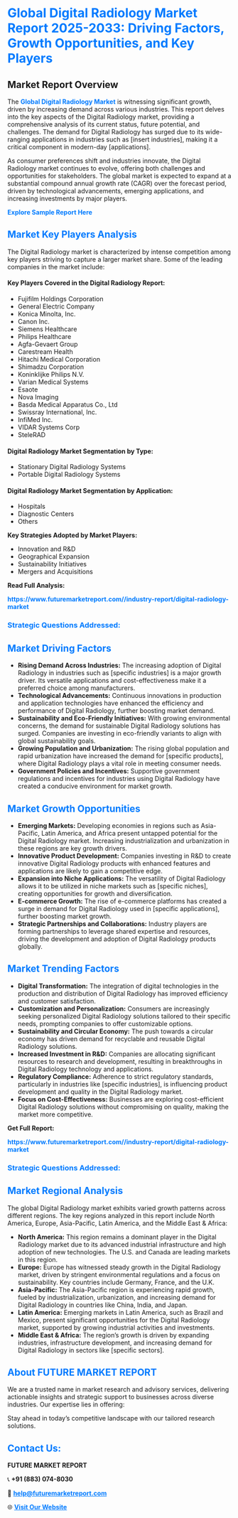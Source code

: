 <h1 style="color: #007BFF;">Global Digital Radiology Market Report 2025-2033: Driving Factors, Growth Opportunities, and Key Players</h1>

<section id="overview">
<h2>Market Report Overview</h2>
<p>The <a href="https://www.futuremarketreport.com//industry-report/digital-radiology-market" style="color: #007BFF; text-decoration: none;"><strong>Global Digital Radiology Market</strong></a> is witnessing significant growth, driven by increasing demand across various industries. This report delves into the key aspects of the Digital Radiology market, providing a comprehensive analysis of its current status, future potential, and challenges. The demand for Digital Radiology has surged due to its wide-ranging applications in industries such as [insert industries], making it a critical component in modern-day [applications].</p>
<p>As consumer preferences shift and industries innovate, the Digital Radiology market continues to evolve, offering both challenges and opportunities for stakeholders. The global market is expected to expand at a substantial compound annual growth rate (CAGR) over the forecast period, driven by technological advancements, emerging applications, and increasing investments by major players.</p>
</section>

<section id="overview">
<p><a href="https://www.futuremarketreport.com//request-sample/reportId=87345" style="color: #007BFF; text-decoration: none;"><strong>Explore Sample Report Here</strong></a></p>
</section>

<section id="key-players">
<h2 style="color: #007BFF;">Market Key Players Analysis</h2>
<p>The Digital Radiology market is characterized by intense competition among key players striving to capture a larger market share. Some of the leading companies in the market include:</p>
<h4>Key Players Covered in the Digital Radiology Report:</h4>
<ul><li>Fujifilm Holdings Corporation</li><li>General Electric Company</li><li>Konica Minolta, Inc.</li><li>Canon Inc.</li><li>Siemens Healthcare</li><li>Philips Healthcare</li><li>Agfa-Gevaert Group</li><li>Carestream Health</li><li>Hitachi Medical Corporation</li><li>Shimadzu Corporation</li><li>Koninklijke Philips N.V.</li><li>Varian Medical Systems</li><li>Esaote</li><li>Nova Imaging</li><li>Basda Medical Apparatus Co., Ltd</li><li>Swissray International, Inc.</li><li>InfiMed Inc.</li><li>VIDAR Systems Corp</li><li>SteleRAD</li></ul>
<h4>Digital Radiology Market Segmentation by Type:</h4>
<ul><li>Stationary Digital Radiology Systems</li><li>Portable Digital Radiology Systems</li></ul>

<h4>Digital Radiology Market Segmentation by Application:</h4>
<ul><li>Hospitals</li><li>Diagnostic Centers</li><li>Others</li></ul>
<p><strong>Key Strategies Adopted by Market Players:</strong></p>
<ul>
<li>Innovation and R&D</li>
<li>Geographical Expansion</li>
<li>Sustainability Initiatives</li>
<li>Mergers and Acquisitions</li>
</ul>
</section>

<section>
<p><strong>Read Full Analysis: </strong></p><a href="https://www.futuremarketreport.com//industry-report/digital-radiology-market" style="color: #007BFF; text-decoration: none;"><strong>https://www.futuremarketreport.com//industry-report/digital-radiology-market</strong></a>
<h3 style="color: #007BFF;">Strategic Questions Addressed:</h3>
</section>

<section id="driving-factors">
<h2 style="color: #007BFF;">Market Driving Factors</h2>
<ul>
<li><strong>Rising Demand Across Industries:</strong> The increasing adoption of Digital Radiology in industries such as [specific industries] is a major growth driver. Its versatile applications and cost-effectiveness make it a preferred choice among manufacturers.</li>
<li><strong>Technological Advancements:</strong> Continuous innovations in production and application technologies have enhanced the efficiency and performance of Digital Radiology, further boosting market demand.</li>
<li><strong>Sustainability and Eco-Friendly Initiatives:</strong> With growing environmental concerns, the demand for sustainable Digital Radiology solutions has surged. Companies are investing in eco-friendly variants to align with global sustainability goals.</li>
<li><strong>Growing Population and Urbanization:</strong> The rising global population and rapid urbanization have increased the demand for [specific products], where Digital Radiology plays a vital role in meeting consumer needs.</li>
<li><strong>Government Policies and Incentives:</strong> Supportive government regulations and incentives for industries using Digital Radiology have created a conducive environment for market growth.</li>
</ul>
</section>

<section id="growth-opportunities">
<h2 style="color: #007BFF;">Market Growth Opportunities</h2>
<ul>
<li><strong>Emerging Markets:</strong> Developing economies in regions such as Asia-Pacific, Latin America, and Africa present untapped potential for the Digital Radiology market. Increasing industrialization and urbanization in these regions are key growth drivers.</li>
<li><strong>Innovative Product Development:</strong> Companies investing in R&D to create innovative Digital Radiology products with enhanced features and applications are likely to gain a competitive edge.</li>
<li><strong>Expansion into Niche Applications:</strong> The versatility of Digital Radiology allows it to be utilized in niche markets such as [specific niches], creating opportunities for growth and diversification.</li>
<li><strong>E-commerce Growth:</strong> The rise of e-commerce platforms has created a surge in demand for Digital Radiology used in [specific applications], further boosting market growth.</li>
<li><strong>Strategic Partnerships and Collaborations:</strong> Industry players are forming partnerships to leverage shared expertise and resources, driving the development and adoption of Digital Radiology products globally.</li>
</ul>
</section>

<section id="trending-factors">
<h2 style="color: #007BFF;">Market Trending Factors</h2>
<ul>
<li><strong>Digital Transformation:</strong> The integration of digital technologies in the production and distribution of Digital Radiology has improved efficiency and customer satisfaction.</li>
<li><strong>Customization and Personalization:</strong> Consumers are increasingly seeking personalized Digital Radiology solutions tailored to their specific needs, prompting companies to offer customizable options.</li>
<li><strong>Sustainability and Circular Economy:</strong> The push towards a circular economy has driven demand for recyclable and reusable Digital Radiology solutions.</li>
<li><strong>Increased Investment in R&D:</strong> Companies are allocating significant resources to research and development, resulting in breakthroughs in Digital Radiology technology and applications.</li>
<li><strong>Regulatory Compliance:</strong> Adherence to strict regulatory standards, particularly in industries like [specific industries], is influencing product development and quality in the Digital Radiology market.</li>
<li><strong>Focus on Cost-Effectiveness:</strong> Businesses are exploring cost-efficient Digital Radiology solutions without compromising on quality, making the market more competitive.</li>
</ul>
</section>

<section>
<p><strong>Get Full Report: </strong></p><a href="https://www.futuremarketreport.com//industry-report/digital-radiology-market" style="color: #007BFF; text-decoration: none;"><strong>https://www.futuremarketreport.com//industry-report/digital-radiology-market</strong></a>
<h3 style="color: #007BFF;">Strategic Questions Addressed:</h3>
</section>


<section id="regional-analysis">
<h2 style="color: #007BFF;">Market Regional Analysis</h2>
<p>The global Digital Radiology market exhibits varied growth patterns across different regions. The key regions analyzed in this report include North America, Europe, Asia-Pacific, Latin America, and the Middle East & Africa:</p>
<ul>
<li><strong>North America:</strong> This region remains a dominant player in the Digital Radiology market due to its advanced industrial infrastructure and high adoption of new technologies. The U.S. and Canada are leading markets in this region.</li>
<li><strong>Europe:</strong> Europe has witnessed steady growth in the Digital Radiology market, driven by stringent environmental regulations and a focus on sustainability. Key countries include Germany, France, and the U.K.</li>
<li><strong>Asia-Pacific:</strong> The Asia-Pacific region is experiencing rapid growth, fueled by industrialization, urbanization, and increasing demand for Digital Radiology in countries like China, India, and Japan.</li>
<li><strong>Latin America:</strong> Emerging markets in Latin America, such as Brazil and Mexico, present significant opportunities for the Digital Radiology market, supported by growing industrial activities and investments.</li>
<li><strong>Middle East & Africa:</strong> The region’s growth is driven by expanding industries, infrastructure development, and increasing demand for Digital Radiology in sectors like [specific sectors].</li>
</ul>
</section>

<footer>
<h2 style="color: #007BFF;">About FUTURE MARKET REPORT</h2>
<p>We are a trusted name in market research and advisory services, delivering actionable insights and strategic support to businesses across diverse industries. Our expertise lies in offering:</p>

<p>Stay ahead in today’s competitive landscape with our tailored research solutions.</p>

<h2 style="color: #007BFF;">Contact Us:</h2>
<p><strong>FUTURE MARKET REPORT</strong></p>
<p>📞 <strong>+91 (883) 074-8030</strong></p>
<p>📧 <strong><a href="mailto:help@futuremarketreport.com" style="color: #007BFF;">help@futuremarketreport.com</a></strong></p>
<p>🌐 <strong><a href="https://www.futuremarketreport.com/" style="color: #007BFF;">Visit Our Website</a></strong></p>
</footer>